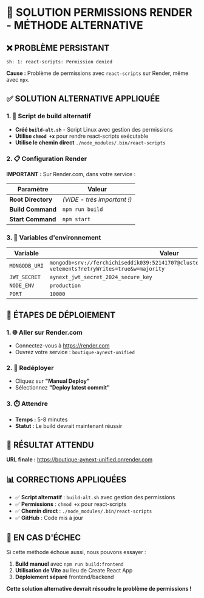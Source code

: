 # 🔧 SOLUTION PERMISSIONS RENDER - MÉTHODE ALTERNATIVE

## ❌ PROBLÈME PERSISTANT
```
sh: 1: react-scripts: Permission denied
```

**Cause :** Problème de permissions avec `react-scripts` sur Render, même avec `npx`.

## ✅ SOLUTION ALTERNATIVE APPLIQUÉE

### 1. 🔧 Script de build alternatif
- **Créé `build-alt.sh`** - Script Linux avec gestion des permissions
- **Utilise `chmod +x`** pour rendre react-scripts exécutable
- **Utilise le chemin direct** `./node_modules/.bin/react-scripts`

### 2. 📋 Configuration Render

**IMPORTANT :** Sur Render.com, dans votre service :

| Paramètre | Valeur |
|-----------|--------|
| **Root Directory** | *(VIDE - très important !)* |
| **Build Command** | `npm run build` |
| **Start Command** | `npm start` |

### 3. 🔑 Variables d'environnement

| Variable | Valeur |
|----------|--------|
| `MONGODB_URI` | `mongodb+srv://ferchichiseddik039:52141707@cluster0.6rx5.mongodb.net/boutique-vetements?retryWrites=true&w=majority` |
| `JWT_SECRET` | `aynext_jwt_secret_2024_secure_key` |
| `NODE_ENV` | `production` |
| `PORT` | `10000` |

## 🚀 ÉTAPES DE DÉPLOIEMENT

### 1. 🌐 Aller sur Render.com
- Connectez-vous à https://render.com
- Ouvrez votre service : `boutique-aynext-unified`

### 2. 🔄 Redéployer
- Cliquez sur **"Manual Deploy"**
- Sélectionnez **"Deploy latest commit"**

### 3. ⏱️ Attendre
- **Temps :** 5-8 minutes
- **Statut :** Le build devrait maintenant réussir

## 🎯 RÉSULTAT ATTENDU

**URL finale :** https://boutique-aynext-unified.onrender.com

## 📊 CORRECTIONS APPLIQUÉES

- ✅ **Script alternatif** : `build-alt.sh` avec gestion des permissions
- ✅ **Permissions** : `chmod +x` pour react-scripts
- ✅ **Chemin direct** : `./node_modules/.bin/react-scripts`
- ✅ **GitHub** : Code mis à jour

## 🔧 EN CAS D'ÉCHEC

Si cette méthode échoue aussi, nous pouvons essayer :
1. **Build manuel** avec `npm run build:frontend`
2. **Utilisation de Vite** au lieu de Create React App
3. **Déploiement séparé** frontend/backend

**Cette solution alternative devrait résoudre le problème de permissions !**
